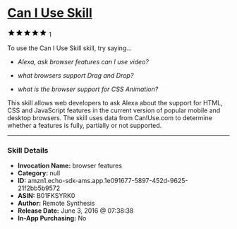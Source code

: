 # [Can I Use Skill](http://alexa.amazon.com/#skills/amzn1.echo-sdk-ams.app.1e091677-5897-452d-9625-21f2bb5b9572)
![5 stars](../../images/ic_star_black_18dp_1x.png)![5 stars](../../images/ic_star_black_18dp_1x.png)![5 stars](../../images/ic_star_black_18dp_1x.png)![5 stars](../../images/ic_star_black_18dp_1x.png)![5 stars](../../images/ic_star_black_18dp_1x.png) 1

To use the Can I Use Skill skill, try saying...

* *Alexa, ask browser features can I use video?*

* *what browsers support Drag and Drop?*

* *what is the browser support for CSS Animation?*

This skill allows web developers to ask Alexa about the support for HTML, CSS and JavaScript features in the current version of popular mobile and desktop browsers. The skill uses data from CanIUse.com to determine whether a features is fully, partially or not supported.

***

### Skill Details

* **Invocation Name:** browser features
* **Category:** null
* **ID:** amzn1.echo-sdk-ams.app.1e091677-5897-452d-9625-21f2bb5b9572
* **ASIN:** B01FKSYRK0
* **Author:** Remote Synthesis
* **Release Date:** June 3, 2016 @ 07:38:38
* **In-App Purchasing:** No
